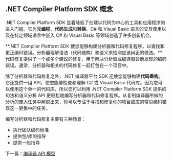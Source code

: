 ## .NET Compiler Platform SDK 概念

.NET Compiler Platform SDK 显着降低了创建以代码为中心的工具和应用程序的进入门槛。它为**元编程**、**代码生成**和**转换**、C# 和 Visual Basic 语言的交互使用以及在特定领域语言中嵌入 C# 和 Visual Basic 等领域创造了许多创新机会。

**.NET Compiler Platform SDK 使您能够构建分析器和代码修复程序，以查找和更正编码错误。分析器理解语法（代码结构）和语义来检测应该纠正的做法。**代码修复提供了一个或多个建议的修复，用于解决分析器或编译器诊断发现的编码错误。通常，分析器和相关的代码修复一起打包在一个项目中。

除了分析器和代码修复之外，.NET 编译器平台 SDK 还使您能够构建**代码重构**。它还提供一组 API，使您能够检查和理解 C# 或 Visual Basic 代码库。因为您可以使用这个单一的代码库，所以您可以利用 .NET Compiler Platform SDK 提供的句法和语义分析 API 更轻松地编写分析器和代码修复程序。从复制编译器所做的分析的庞大任务中解脱出来，你可以专注于寻找和修复你的项目或库的常见编码错误这一更集中的任务。

编写分析器和代码修复主要有三种场景：

- 执行团队编码标准
- 提供包/库的指导
- 提供一般指导

下一篇：[编译器 API 模型](compiler-api-model.md)

